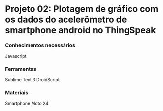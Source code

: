 # Projeto 02: Plotagem de gráfico com os dados do acelerômetro de smartphone android no ThingSpeak

### Conhecimentos necessários

Javascript

### Ferramentas 

Sublime Text 3
DroidScript 

### Materiais 
Smartphone Moto X4
